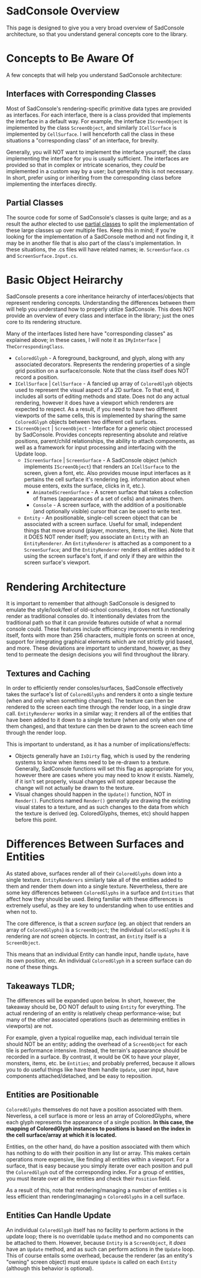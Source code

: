 # SadConsole Overview
This page is designed to give you a very broad overview of SadConsole architecture, so that you understand general concepts core to the library.

# Concepts to Be Aware Of
A few concepts that will help you understand SadConsole architecture:

## Interfaces with Corresponding Classes
Most of SadConsole's rendering-specific primitive data types are provided as interfaces.  For each interface, there is a class provided that implements the interface in a default way.  For example, the interface `IScreenObject` is implemented by the class `ScreenObject`, and similarly `ICellSurface` is implemented by `CellSurface`.  I will henceforth call the class in these situations a "corresponding class" of an interface, for brevity.

Generally, you will NOT want to implement the interface yourself; the class implementing the interface for you is usually sufficient.  The interfaces are provided so that in complex or intricate scenarios, they _could_ be implemented in a custom way by a user; but generally this is not necessary.  In short, prefer using or inheriting from the corresponding class before implementing the interfaces directly. 

## Partial Classes
The source code for some of SadConsole's classes is quite large; and as a result the author elected to use [partial classes](https://docs.microsoft.com/en-us/dotnet/csharp/programming-guide/classes-and-structs/partial-classes-and-methods) to split the implementation of these large classes up over multiple files.  Keep this in mind; if you're looking for the implementation of a SadConsole method and not finding it, it may be in another file that is also part of the class's implementation.  In these situations, the .cs files will have related names; ie. `ScreenSurface.cs` and `ScreenSurface.Input.cs`.

# Basic Object Heirarchy
SadConsole presents a core inheritance heirarchy of interfaces/objects that represent rendering concepts.  Understanding the differences between them will help you understand how to properly utilize SadConsole.  This does NOT provide an overview of every class and interface in the library; just the ones core to its rendering structure.

Many of the interfaces listed here have "corresponding classes" as explained above; in these cases, I will note it as `IMyInterface` | `TheCorrespondingClass`.

- `ColoredGlyph` - A foreground, background, and glyph, along with any associated decorators.  Represents the rendering properties of a single grid position on a surface/console.  Note that the class itself does NOT record a position.
- `ICellSurface` | `CellSurface` - A fancied up array of `ColoredGlyph` objects used to represent the visual aspect of a 2D surface.  To that end, it includes all sorts of editing methods and state.  Does not do any actual rendering, however it does have a viewport which renderers are expected to respect.  As a result, if you need to have two different viewports of the same cells, this is implemented by sharing the same `ColoredGlyph` objects between two different cell surfaces.
- `IScreenObject` | `ScreenObject` - Interface for a generic object processed by SadConsole. Provides concepts representing absolute and relative positions, parent/child relationships, the ability to attach components, as well as a framework for input processing and interfacing with the Update loop.
    - `IScreenSurface` | `ScreenSurface` - A SadConsole object (which implements `IScreenObject`) that renders an `ICellSurface` to the screen, given a font, etc.  Also provides mouse input interfaces as it pertains the cell surface it's rendering (eg. information about when mouse enters, exits the surface, clicks in it, etc.).
        - `AnimatedScreenSurface` - A screen surface that takes a collection of frames (appearances of a set of cells) and animates them.
        - `Console` - A screen surface, with the addition of a positionable (and optionally visible) cursor that can be used to write text.
    - `Entity` - An positionable, single-cell screen object that can be associated with a screen surface.  Useful for small, independent things that move around (player, monsters, items, the like).  Note that it DOES NOT render itself; you associate an `Entity` with an `EntityRenderer`.  An `EntityRenderer` is attached as a component to a `ScreenSurface`; and the `EntityRenderer` renders all entities added to it using the screen surface's font, if and only if they are within the screen surface's viewport.

# Rendering Architecture
It is important to remember that although SadConsole is designed to emulate the style/look/feel of old-school consoles, it does not functionally render as traditional consoles do.  It intentionally deviates from the traditional path so that it can provide features outside of what a normal console could.  These features include efficiency improvements in rendering itself, fonts with more than 256 characters, multiple fonts on screen at once, support for integrating graphical elements which are not strictly grid based, and more.  These deviations are important to understand, however, as they tend to permeate the design decisions you will find throughout the library.

## Textures and Caching
In order to efficiently render consoles/surfaces, SadConsole effectively takes the surface's list of `ColoredGlyphs` and renders it onto a single texture (when and only when something changes).  The texture can then be rendered to the screen each time through the render loop, in a single draw call.  `EntityRenderer` works in a similar way; it renders all of the entities that have been added to it down to a single texture (when and only when one of them changes), and that texture can then be drawn to the screen each time through the render loop.

This is important to understand, as it has a number of implications/effects:
- Objects generally have an `IsDirty` flag, which is used by the rendering systems to know when items need to be re-drawn to a texture.  Generally, SadConsole functions will set this flag as appropriate for you, however there are cases where you may need to know it exists.  Namely, if it isn't set properly, visual changes will not appear because the change will not actually be drawn to the texture.
- Visual changes should happen in the `Update()` function, NOT in `Render()`.  Functions named `Render()` generally are drawing the existing visual states to a texture, and as such changes to the data from which the texture is derived (eg. ColoredGlyphs, themes, etc) should happen before this point.

# Differences Between Surfaces and Entities
As stated above, surfaces render all of their `ColoredGlyphs` down into a single texture.  `EntityRenderers` similarly take all of the entities added to them and render them down into a single texture.  Nevertheless, there are some key differences between `ColoredGlyphs` in a surface and `Entities` that affect how they should be used.  Being familiar with these differences is extremely useful, as they are key to understanding when to use entities and when not to.

The core difference, is that a _screen surface_ (eg. an object that renders an array of `ColoredGlyphs`) is a `ScreenObject`; the individual `ColoredGlyphs` it is rendering are _not_ screen objects.  In contrast, an `Entity` itself is a `ScreenObject`.

This means that an individual Entity can handle input, handle `Update`, have its own position, etc.  An individual `ColoredGlyph` in a screen surface can do none of these things.

## Takeaways TLDR;
The differences will be expanded upon below.  In short, however, the takeaway should be, DO NOT default to using `Entity` for everything.  The actual rendering of an entity is relatively cheap performance-wise; but many of the other associated operations (such as determining entities in viewports) are not.

For example, given a typical roguelike map, each individual terrain tile should NOT be an entity; adding the overhead of a `ScreenObject` for each tile is performance intensive.  Instead, the terrain's appearance should be recorded in a surface.  By contrast, it would be OK to have your player, monsters, items, etc. be `Entities`; and probably preferred, because it allows you to do useful things like have them handle `Update`, user input, have components attached/detached, and be easy to reposition.

## Entities are Positionable
`ColoredGlyphs` themselves do not have a position associated with them.  Neverless, a cell surface is more or less an array of ColoredGlyphs, where each glyph represents the appearance of a single position.  **In this case, the mapping of ColoredGlyph instances to positions is based on the index in the cell surface/array at which it is located.**

Entities, on the other hand, do have a position associated with them which has nothing to do with their position in any list or array.  This makes certain operations more expensive, like finding all entities within a viewport.  For a surface, that is easy because you simply iterate over each position and pull the `ColoredGlyph` out of the corresponding index.  For a group of entities, you must iterate over all the entities and check their `Position` field.

As a result of this, note that rendering/managing a number of entities `n` is less efficient than rendering/managing `n` `ColoredGlyphs` in a cell surface. 

## Entities Can Handle Update
An individual `ColoredGlyph` itself has no facility to perform actions in the update loop; there is no overridable `Update` method and no components can be attached to them.  However, because `Entity` is a `ScreenObject`, it _does_ have an `Update` method, and as such can perform actions in the `Update` loop.  This of course entails some overhead, because the renderer (as an entity's "owning" screen object) must ensure `Update` is called on each `Entity` (although this behavior is optional).

